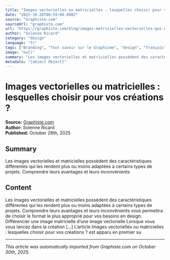 ```yaml
---
title: "Images vectorielles ou matricielles : lesquelles choisir pour vos créations ?"
date: "2025-10-28T08:59:00.000Z"
source: "Graphiste.com"
sourceUrl: "graphiste.com"
url: "https://graphiste.com/blog/images-matricielles-vectorielles-qui-utiliser/"
author: "Solenne Ricard"
category: "design"
language: "fr"
tags: ["Branding", "Tout savoir sur le Graphisme", "design", "français"]
image: "null"
summary: "Les images vectorielles et matricielles possèdent des caractéristiques différentes qui les rendent plus ou moins adaptées à certains types de projets. Comprendre leurs avantages et leurs inconvénients"
metadata: "[object Object]"
---
```


# Images vectorielles ou matricielles : lesquelles choisir pour vos créations ?

**Source:** [Graphiste.com](https://graphiste.com/blog/images-matricielles-vectorielles-qui-utiliser/)  
**Author:** Solenne Ricard  
**Published:** October 28th, 2025  

## Summary

Les images vectorielles et matricielles possèdent des caractéristiques différentes qui les rendent plus ou moins adaptées à certains types de projets. Comprendre leurs avantages et leurs inconvénients

## Content

Les images vectorielles et matricielles possèdent des caractéristiques différentes qui les rendent plus ou moins adaptées à certains types de projets. Comprendre leurs avantages et leurs inconvénients vous permettra de choisir le format le plus approprié pour vos besoins en design. Différencier une image matricielle d’une image vectorielle Lorsque vous vous lancez dans la création […] L’article Images vectorielles ou matricielles : lesquelles choisir pour vos créations ? est apparu en premier su

---

*This article was automatically imported from Graphiste.com on October 30th, 2025.*
